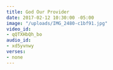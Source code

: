 ```yaml
---
title: God Our Provider
date: 2017-02-12 10:30:00 -05:00
image: "/uploads/IMG_2480-c1bf91.jpg"
video_id:
- qQTXHbQh_bo
audio_id:
- xd5yvnwy
verses:
- none
---
```


